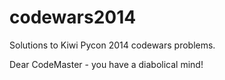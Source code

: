 codewars2014
============

Solutions to Kiwi Pycon 2014 codewars problems.

Dear CodeMaster - you have a diabolical mind!

